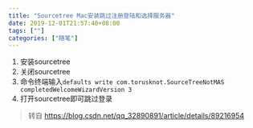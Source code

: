 ```yaml
---
title: "Sourcetree Mac安装跳过注册登陆和选择服务器"
date: 2019-12-01T21:57:40+08:00
tags: [""]
categories: ["随笔"]
---
```


<!--more-->

1. 安装sourcetree
2. 关闭sourcetree
3. 命令终端输入```defaults write com.torusknot.SourceTreeNotMAS completedWelcomeWizardVersion 3```
4. 打开sourcetree即可跳过登录

>转自 https://blog.csdn.net/qq_32890891/article/details/89216954
>